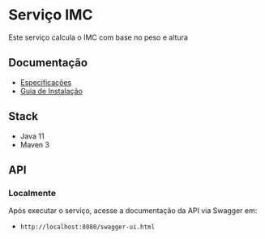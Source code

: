 # Serviço IMC
Este serviço calcula o IMC com base no peso e altura

## Documentação
- [Especificações](docs/specifications.md)
- [Guia de Instalação](docs/installation_guide.md)

## Stack
- Java 11
- Maven 3

## API

### Localmente
Após executar o serviço, acesse a documentação da API via Swagger em:
- `http://localhost:8080/swagger-ui.html`
